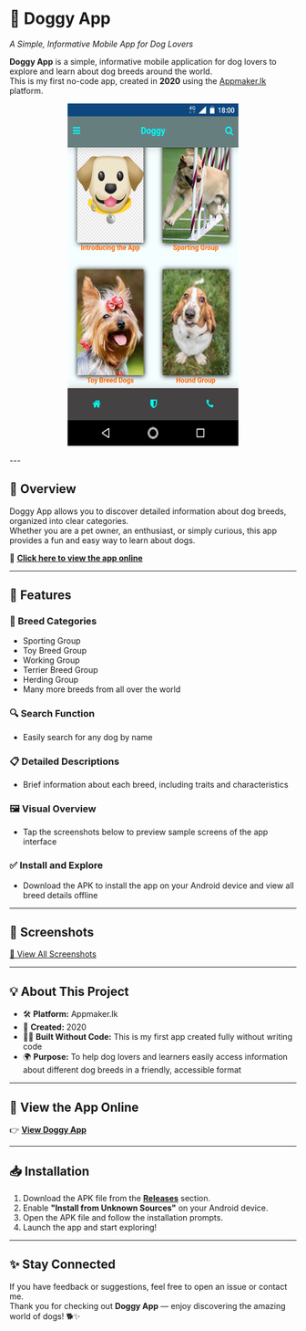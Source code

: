 # 🐶 Doggy App  
*A Simple, Informative Mobile App for Dog Lovers*

**Doggy App** is a simple, informative mobile application for dog lovers to explore and learn about dog breeds around the world.  
This is my first no-code app, created in **2020** using the [Appmaker.lk](https://www.appmaker.lk) platform.

<p align="center">
  <img src="./Screenshots/Screenshot_20201101-180006.png" alt="Doggy App Screenshot" width="300" height="600"/>
</p>
---

## 🌟 Overview

Doggy App allows you to discover detailed information about dog breeds, organized into clear categories.  
Whether you are a pet owner, an enthusiast, or simply curious, this app provides a fun and easy way to learn about dogs.

🔗 [**Click here to view the app online**](https://myappmaker.io/Doggy/)

---

## 📲 Features

### 🐾 Breed Categories
- Sporting Group  
- Toy Breed Group  
- Working Group  
- Terrier Breed Group  
- Herding Group  
- Many more breeds from all over the world

### 🔍 Search Function
- Easily search for any dog by name

### 📋 Detailed Descriptions
- Brief information about each breed, including traits and characteristics

### 🖼 Visual Overview
- Tap the screenshots below to preview sample screens of the app interface

### ✅ Install and Explore
- Download the APK to install the app on your Android device and view all breed details offline

---

## 📸 Screenshots

[📂 View All Screenshots](./Screenshots/)

---

## 💡 About This Project

- 🛠 **Platform:** Appmaker.lk  
- 🚀 **Created:** 2020  
- 👨‍💻 **Built Without Code:** This is my first app created fully without writing code  
- 🌍 **Purpose:** To help dog lovers and learners easily access information about different dog breeds in a friendly, accessible format

---

## 🔗 View the App Online

👉 [**View Doggy App**](https://myappmaker.io/Doggy/)

---

## 📥 Installation

1. Download the APK file from the [**Releases**](../../releases) section.  
2. Enable **"Install from Unknown Sources"** on your Android device.  
3. Open the APK file and follow the installation prompts.  
4. Launch the app and start exploring!

---

## ✨ Stay Connected

If you have feedback or suggestions, feel free to open an issue or contact me.  
Thank you for checking out **Doggy App** — enjoy discovering the amazing world of dogs! 🐕✨
